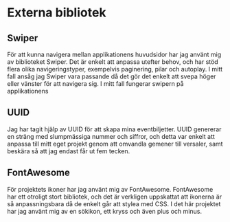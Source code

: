 # Externa bibliotek

## Swiper
För att kunna navigera mellan applikationens huvudsidor har jag använt mig av biblioteket Swiper. Det är enkelt att anpassa utefter behov, och har stöd flera olika navigeringstyper, exempelvis paginering, pilar och autoplay. I mitt fall ansåg jag Swiper vara passande då det gör det enkelt att svepa höger eller vänster för att navigera sig.
I mitt fall fungerar swipern på applikationens 

## UUID
Jag har tagit hjälp av UUID för att skapa mina eventbiljetter. UUID genererar en sträng med slumpmässiga nummer och siffror, och detta var enkelt att anpassa till mitt eget projekt genom att omvandla gemener till versaler, samt beskära så att jag endast får ut fem tecken. 

## FontAwesome
För projektets ikoner har jag använt mig av FontAwesome. FontAwesome har ett otroligt stort bibliotek, och det är verkligen uppskattat att ikonerna är så anpassningsbara då de enkelt går att stylea med CSS. I det här projektet har jag använt mig av en sökikon, ett kryss och även plus och minus. 

